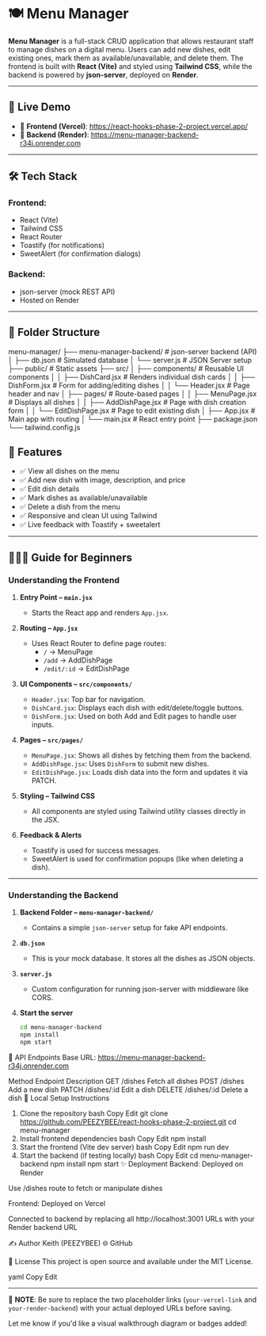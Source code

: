 # 🍽️ Menu Manager

**Menu Manager** is a full-stack CRUD application that allows restaurant staff to manage dishes on a digital menu. Users can add new dishes, edit existing ones, mark them as available/unavailable, and delete them. The frontend is built with **React (Vite)** and styled using **Tailwind CSS**, while the backend is powered by **json-server**, deployed on **Render**.

---

## 🚀 Live Demo

- 🔗 **Frontend (Vercel)**: https://react-hooks-phase-2-project.vercel.app/
- 🔗 **Backend (Render)**: https://menu-manager-backend-r34j.onrender.com
---

## 🛠️ Tech Stack

### Frontend:
- React (Vite)
- Tailwind CSS
- React Router
- Toastify (for notifications)
- SweetAlert (for confirmation dialogs)

### Backend:
- json-server (mock REST API)
- Hosted on Render

---

## 📁 Folder Structure

menu-manager/ ├── menu-manager-backend/ # json-server backend (API) │ ├── db.json # Simulated database │ └── server.js # JSON Server setup ├── public/ # Static assets ├── src/ │ ├── components/ # Reusable UI components │ │ ├── DishCard.jsx # Renders individual dish cards │ │ ├── DishForm.jsx # Form for adding/editing dishes │ │ └── Header.jsx # Page header and nav │ ├── pages/ # Route-based pages │ │ ├── MenuPage.jsx # Displays all dishes │ │ ├── AddDishPage.jsx # Page with dish creation form │ │ └── EditDishPage.jsx # Page to edit existing dish │ ├── App.jsx # Main app with routing │ └── main.jsx # React entry point ├── package.json └── tailwind.config.js


## 🌟 Features

- ✅ View all dishes on the menu
- ✅ Add new dish with image, description, and price
- ✅ Edit dish details
- ✅ Mark dishes as available/unavailable
- ✅ Delete a dish from the menu
- ✅ Responsive and clean UI using Tailwind
- ✅ Live feedback with Toastify + sweetalert

---

## 👩🏽‍💻 Guide for Beginners

### Understanding the Frontend

1. **Entry Point – `main.jsx`**
   - Starts the React app and renders `App.jsx`.

2. **Routing – `App.jsx`**
   - Uses React Router to define page routes:
     - `/` → MenuPage
     - `/add` → AddDishPage
     - `/edit/:id` → EditDishPage

3. **UI Components – `src/components/`**
   - `Header.jsx`: Top bar for navigation.
   - `DishCard.jsx`: Displays each dish with edit/delete/toggle buttons.
   - `DishForm.jsx`: Used on both Add and Edit pages to handle user inputs.

4. **Pages – `src/pages/`**
   - `MenuPage.jsx`: Shows all dishes by fetching them from the backend.
   - `AddDishPage.jsx`: Uses `DishForm` to submit new dishes.
   - `EditDishPage.jsx`: Loads dish data into the form and updates it via PATCH.

5. **Styling – Tailwind CSS**
   - All components are styled using Tailwind utility classes directly in the JSX.

6. **Feedback & Alerts**
   - Toastify is used for success messages.
   - SweetAlert is used for confirmation popups (like when deleting a dish).

---

### Understanding the Backend

1. **Backend Folder – `menu-manager-backend/`**
   - Contains a simple `json-server` setup for fake API endpoints.

2. **`db.json`**
   - This is your mock database. It stores all the dishes as JSON objects.

3. **`server.js`**
   - Custom configuration for running json-server with middleware like CORS.

4. **Start the server**
   ```bash
   cd menu-manager-backend
   npm install
   npm start
📡 API Endpoints
Base URL: https://menu-manager-backend-r34j.onrender.com


Method	        Endpoint	           Description
GET	            /dishes	             Fetch all dishes
POST	          /dishes	             Add a new dish
PATCH	          /dishes/:id	         Edit a dish
DELETE	        /dishes/:id	         Delete a dish
🔧 Local Setup Instructions
1. Clone the repository
bash
Copy
Edit
git clone https://github.com/PEEZYBEE/react-hooks-phase-2-project.git
cd menu-manager
2. Install frontend dependencies
bash
Copy
Edit
npm install
3. Start the frontend (Vite dev server)
bash
Copy
Edit
npm run dev
4. Start the backend (if testing locally)
bash
Copy
Edit
cd menu-manager-backend
npm install
npm start
✨ Deployment
Backend:
Deployed on Render

Use /dishes route to fetch or manipulate dishes

Frontend:
Deployed on Vercel

Connected to backend by replacing all http://localhost:3001 URLs with your Render backend URL

✍️ Author
Keith (PEEZYBEE)
🌐 GitHub

📜 License
This project is open source and available under the MIT License.

yaml
Copy
Edit

---

📌 **NOTE**: Be sure to replace the two placeholder links (`your-vercel-link` and `your-render-backend`) with your actual deployed URLs before saving.

Let me know if you'd like a visual walkthrough diagram or badges added!